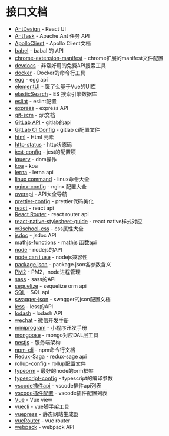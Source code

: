 # 接口文档

- [AntDesign](https://ant.design/docs/react/introduce-cn) - React UI
- [AntTask](https://ant.apache.org/manual/) - Apache Ant 任务 API
- [ApolloClient](https://www.apollographql.com/docs/react/api/core/ApolloClient/#gatsby-focus-wrapper) - Apollo Client文档
- [babel](https://babeljs.io/docs/en/) - babal 的 API
- [chrome-extension-manifest](https://developer.chrome.com/extensions/manifest) - chrome扩展的manifest文件配置
- [devdocs](https://devdocs.io/) - 非常好用的免费API搜索工具
- [docker](https://docs.docker.com/engine/reference/commandline/docker/) - Docker的命令行工具
- [egg](https://eggjs.org/zh-cn/intro/) - egg api
- [elementUI](https://element.eleme.cn/#/zh-CN/component/installation) - 饿了么基于Vue的UI库
- [elasticSearch](https://www.elastic.co/guide/en/elasticsearch/client/javascript-api/5.x/client-usage.html) - ES 搜索引擎数据库
- [eslint](http://eslint.cn/docs/user-guide/configuring) - eslint配置
- [express](https://expressjs.com/en/4x/api.html) - express API
- [git-scm](https://git-scm.com/docs) - git文档
- [GitLab API](https://docs.gitlab.com/ee/api/README.html) - gitlab的api
- [GitLab CI Config](https://docs.gitlab.com/ee/ci/yaml/) - gitlab ci配置文件
- [html](https://developer.mozilla.org/zh-CN/docs/Web/HTML/Element) - Html 元素
- [http-status](https://devdocs.io/http-status/) - http状态码
- [jest-config](https://jestjs.io/docs/zh-Hans/configuration) - jest的配置项
- [jquery](https://www.html.cn/jqapi-1.9/) - dom操作
- [koa](https://koajs.com/#context) - koa
- [lerna](https://lerna.js.org/) - lerna api
- [linux command](https://www.runoob.com/linux/linux-command-manual.html) - linux命令大全
- [nginx-config](https://dunwu.github.io/nginx-tutorial/#/nginx-configuration) - nginx 配置大全
- [overapi](http://overapi.com/) - API大全导航
- [prettier-config](https://prettier.io/docs/en/configuration.html) - prettier代码美化
- [react](https://reactjs.org/docs/react-api.html) - react api
- [React Router](https://reactrouter.com/web/guides/quick-start) - react router api
- [react-native-stylesheet-guide](https://github.com/doyoe/react-native-stylesheet-guide) -  react native样式对应
- [w3school-css](http://www.w3school.com.cn/cssref/index.asp) - css属性大全
- [jsdoc](https://jsdoc.app/) - jsdoc API
- [mathjs-functions](https://mathjs.org/docs/reference/functions.html) - mathjs 函数api
- [node](https://nodejs.org/api/index.html) - nodejs的API
- [node can i use](https://node.green/) - nodejs兼容性
- [package.json](https://docs.npmjs.com/files/package.json) - package.json各参数含义
- [PM2](https://pm2.io/doc/en/runtime/overview/) - PM2，node进程管理
- [sass](http://sass.bootcss.com/docs/sass-reference/) - sass的API
- [sequelize](https://sequelize.org/master/) - sequelize orm api
- [SQL](https://www.runoob.com/sql/sql-tutorial.html) - SQL api
- [swagger-json](https://swagger.io/specification/) - swagger的json配置文档
- [less](https://less.bootcss.com/features/) - less的API
- [lodash](https://lodash.com/docs/4.17.11) - lodash API
- [wechat](https://mp.weixin.qq.com/wiki?t=resource/res_main&id=mp1445241432) - 微信开发手册
- [miniprogram](https://developers.weixin.qq.com/miniprogram/dev/devtools/devtools.html) - 小程序开发手册
- [mongoose](https://mongoosejs.com/) - mongo对应DAL层工具
- [nestjs](https://docs.nestjs.com/) - 服务端架构
- [npm-cli](https://docs.npmjs.com/cli-documentation/) - npm命令行文档
- [Redux-Saga](https://redux-saga-in-chinese.js.org/docs/api/) - redux-sage api
- [rollup-config](https://rollupjs.org/guide/en#big-list-of-options) - rollup配置文件
- [typeorm](https://typeorm.io/#/) - 最好的node的orm框架
- [typescript-config](https://www.typescriptlang.org/docs/handbook/compiler-options.html) - typescript的编译参数
- [vscode插件api](https://code.visualstudio.com/api/references/vscode-api) - vscode插件api列表
- [vscode插件配置](https://code.visualstudio.com/api/references/contribution-points) - vscode插件配置列表
- [Vue](https://cn.vuejs.org/v2/api/) - Vue view
- [vuecli](https://cli.vuejs.org/zh/config/) - vue脚手架工具
- [vuepress](https://vuepress.vuejs.org/zh/config/) - 静态网站生成器
- [vueRouter](https://router.vuejs.org/zh/api/) - vue router
- [webpack](https://webpack.js.org/api) - webpack API